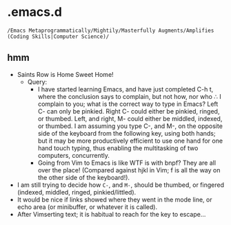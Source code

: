 # .emacs.d
`/Emacs Metaprogrammatically/Mightily/Masterfully Augments/Amplifies (Coding Skills|Computer Science)/`



## hmm
* Saints Row is Home Sweet Home!
	* Query:
		* I have started learning Emacs, and have just completed C-h t, where the conclusion says to complain, but not how, nor who ∴ I complain to you; what is the correct way to type in Emacs? Left C- can only be pinkied. Right C- could either be pinkied, ringed, or thumbed. Left, and right, M- could either be middled, indexed, or thumbed. I am assuming you type C-, and M-, on the opposite side of the keyboard from the following key, using both hands; but it may be more productively efficient to use one hand for one hand touch typing, thus enabling the multitasking of two computers, concurrently.
		* Going from Vim to Emacs is like WTF is with bnpf? They are all over the place! (Compared against hjkl in Vim; f is all the way on the other side of the keyboard!).
* I am still trying to decide how <code>C-</code>, and <code>M-</code>, should be thumbed, or fingered (indexed, middled, ringed, pinkied/littled).
* It would be nice if links showed where they went in the mode line, or echo area (or minibuffer, or whatever it is called).
* After Vimserting text; it is habitual to reach for the key to escape…
